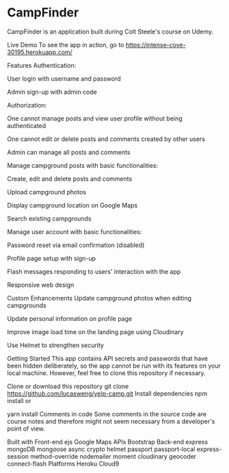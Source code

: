 # CampFinder
CampFinder is an application built during Colt Steele's course on Udemy.

Live Demo
To see the app in action, go to https://intense-cove-30195.herokuapp.com/

Features
Authentication:

User login with username and password

Admin sign-up with admin code

Authorization:

One cannot manage posts and view user profile without being authenticated

One cannot edit or delete posts and comments created by other users

Admin can manage all posts and comments

Manage campground posts with basic functionalities:

Create, edit and delete posts and comments

Upload campground photos

Display campground location on Google Maps

Search existing campgrounds

Manage user account with basic functionalities:

Password reset via email confirmation (disabled)

Profile page setup with sign-up

Flash messages responding to users' interaction with the app

Responsive web design

Custom Enhancements
Update campground photos when editing campgrounds

Update personal information on profile page

Improve image load time on the landing page using Cloudinary

Use Helmet to strengthen security

Getting Started
This app contains API secrets and passwords that have been hidden deliberately, so the app cannot be run with its features on your local machine. However, feel free to clone this repository if necessary.

Clone or download this repository
git clone https://github.com/lucasweng/yelp-camp.git
Install dependencies
npm install
or

yarn install
Comments in code
Some comments in the source code are course notes and therefore might not seem necessary from a developer's point of view.

Built with
Front-end
ejs
Google Maps APIs
Bootstrap
Back-end
express
mongoDB
mongoose
async
crypto
helmet
passport
passport-local
express-session
method-override
nodemailer
moment
cloudinary
geocoder
connect-flash
Platforms
Heroku
Cloud9
